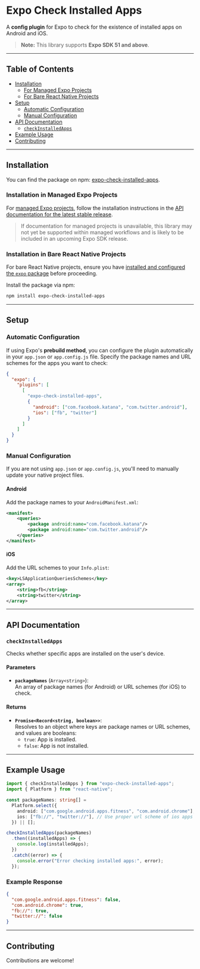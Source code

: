 # Expo Check Installed Apps

A **config plugin** for Expo to check for the existence of installed apps on Android and iOS.

> **Note:** This library supports **Expo SDK 51 and above**.

---

## Table of Contents

- [Installation](#installation)
  - [For Managed Expo Projects](#installation-in-managed-expo-projects)
  - [For Bare React Native Projects](#installation-in-bare-react-native-projects)
- [Setup](#setup)
  - [Automatic Configuration](#automatic-configuration)
  - [Manual Configuration](#manual-configuration)
- [API Documentation](#api-documentation)
  - [`checkInstalledApps`](#checkinstalledapps)
- [Example Usage](#example-usage)
- [Contributing](#contributing)

---

## Installation

You can find the package on npm: [expo-check-installed-apps](https://www.npmjs.com/package/expo-check-installed-apps).

### Installation in Managed Expo Projects

For [managed Expo projects](https://docs.expo.dev/archive/managed-vs-bare/), follow the installation instructions in the [API documentation for the latest stable release](https://docs.expo.dev/versions/latest/sdk/android-check-installed-apps/).

> If documentation for managed projects is unavailable, this library may not yet be supported within managed workflows and is likely to be included in an upcoming Expo SDK release.

### Installation in Bare React Native Projects

For bare React Native projects, ensure you have [installed and configured the `expo` package](https://docs.expo.dev/bare/installing-expo-modules/) before proceeding.

Install the package via npm:

```bash
npm install expo-check-installed-apps
```

---

## Setup

### Automatic Configuration

If using Expo's **prebuild method**, you can configure the plugin automatically in your `app.json` or `app.config.js` file. Specify the package names and URL schemes for the apps you want to check:

```json
{
  "expo": {
    "plugins": [
      [
        "expo-check-installed-apps",
        {
          "android": ["com.facebook.katana", "com.twitter.android"],
          "ios": ["fb", "twitter"]
        }
      ]
    ]
  }
}
```

### Manual Configuration

If you are not using `app.json` or `app.config.js`, you'll need to manually update your native project files.

#### Android

Add the package names to your `AndroidManifest.xml`:

```xml
<manifest>
    <queries>
        <package android:name="com.facebook.katana"/>
        <package android:name="com.twitter.android"/>
    </queries>
</manifest>
```

#### iOS

Add the URL schemes to your `Info.plist`:

```xml
<key>LSApplicationQueriesSchemes</key>
<array>
    <string>fb</string>
    <string>twitter</string>
</array>
```

---

## API Documentation

### `checkInstalledApps`

Checks whether specific apps are installed on the user's device.

#### Parameters

- **`packageNames`** (`Array<string>`):  
  An array of package names (for Android) or URL schemes (for iOS) to check.

#### Returns

- **`Promise<Record<string, boolean>>`**:  
  Resolves to an object where keys are package names or URL schemes, and values are booleans:
  - `true`: App is installed.
  - `false`: App is not installed.

---

## Example Usage

```typescript
import { checkInstalledApps } from "expo-check-installed-apps";
import { Platform } from "react-native";

const packageNames: string[] =
  Platform.select({
    android: ["com.google.android.apps.fitness", "com.android.chrome"], // Use package name of android apps
    ios: ["fb://", "twitter://"], // Use proper url scheme of ios apps
  }) || [];

checkInstalledApps(packageNames)
  .then((installedApps) => {
    console.log(installedApps);
  })
  .catch((error) => {
    console.error("Error checking installed apps:", error);
  });
```

### Example Response

```json
{
  "com.google.android.apps.fitness": false,
  "com.android.chrome": true,
  "fb://": true,
  "twitter://": false
}
```

---

## Contributing

Contributions are welcome!
